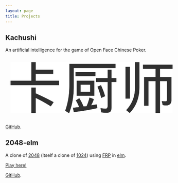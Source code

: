 ```yaml
---
layout: page
title: Projects
---
```


## Kachushi

An artificial intelligence for the game of Open Face Chinese Poker.

<img src="/public/assets/kachushi.svg" style="padding: 1rem;" />

[GitHub](https://github.com/ScrambledEggsOnToast/Kachushi).

## 2048-elm

A clone of [2048](https://github.com/gabrielecirulli/2048) (itself a clone of [1024](https://play.google.com/store/apps/details?id=com.veewo.a1024)) using [FRP](http://en.wikipedia.org/wiki/Functional_reactive_programming) in [elm](http://elm-lang.org/).

[Play here!](http://scrambledeggsontoast.github.io/2048-elm/build/)

[GitHub](https://github.com/ScrambledEggsOnToast/2048-elm).
